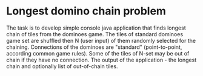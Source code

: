 # Longest domino chain problem

The task is to develop simple console java application that finds longest chain of tiles from the dominoes game.
The tiles of standard dominoes game set are shuffled then N (user input) of them randomly selected for the chaining.
Connections of the dominoes are "standard" (point-to-point, according common game rules). Some of the tiles of N-set may be out of chain if they have no connection.
The output of the application - the longest chain and optionally list of out-of-chain tiles.